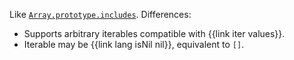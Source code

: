Like [`Array.prototype.includes`](https://developer.mozilla.org/en-US/docs/Web/JavaScript/Reference/Global_Objects/Array/includes). Differences:

  * Supports arbitrary iterables compatible with {{link iter values}}.
  * Iterable may be {{link lang isNil nil}}, equivalent to `[]`.
